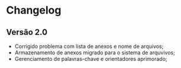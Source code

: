 # Changelog

## Versão 2.0

 - Corrigido problema com lista de anexos e nome de arquivos;
 - Armazenamento de anexos migrado para o sistema de arquvivos;
 - Gerenciamento de palavras-chave e orientadores aprimorado;